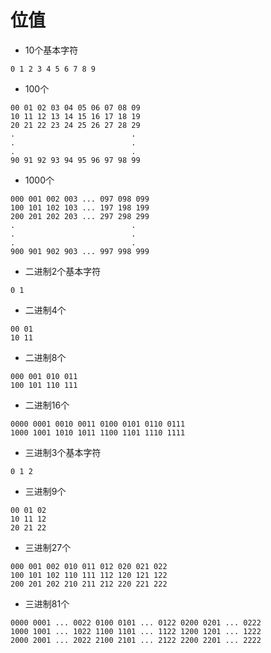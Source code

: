 # 位值

* 10个基本字符
```
0 1 2 3 4 5 6 7 8 9
```
* 100个
```
00 01 02 03 04 05 06 07 08 09
10 11 12 13 14 15 16 17 18 19
20 21 22 23 24 25 26 27 28 29
.                          .
.                          .
.                          .
90 91 92 93 94 95 96 97 98 99
```
* 1000个
```
000 001 002 003 ... 097 098 099
100 101 102 103 ... 197 198 199
200 201 202 203 ... 297 298 299
.                          .
.                          .
.                          .
900 901 902 903 ... 997 998 999
```
* 二进制2个基本字符
```
0 1
```
* 二进制4个
```
00 01
10 11
```
* 二进制8个
```
000 001 010 011
100 101 110 111
```
* 二进制16个
```
0000 0001 0010 0011 0100 0101 0110 0111
1000 1001 1010 1011 1100 1101 1110 1111
```
* 三进制3个基本字符
```
0 1 2
```
* 三进制9个
```
00 01 02
10 11 12
20 21 22
```
* 三进制27个
```
000 001 002 010 011 012 020 021 022
100 101 102 110 111 112 120 121 122
200 201 202 210 211 212 220 221 222
```
* 三进制81个
```
0000 0001 ... 0022 0100 0101 ... 0122 0200 0201 ... 0222
1000 1001 ... 1022 1100 1101 ... 1122 1200 1201 ... 1222
2000 2001 ... 2022 2100 2101 ... 2122 2200 2201 ... 2222
```



